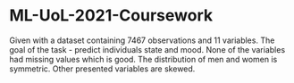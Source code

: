 # ML-UoL-2021-Coursework
Given with a dataset containing 7467 observations and 11 variables. The goal of the task - predict individuals state and mood. None of the variables had missing values which is good. The distribution of men and women is symmetric. Other presented variables are skewed.
